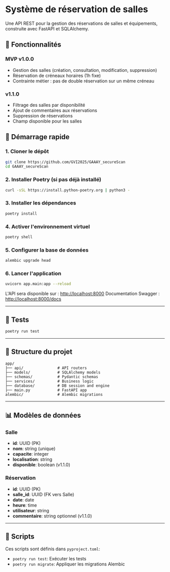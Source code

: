 # Système de réservation de salles

Une API REST pour la gestion des réservations de salles et équipements, construite avec FastAPI et SQLAlchemy.

## 🧱 Fonctionnalités

### MVP v1.0.0
* Gestion des salles (création, consultation, modification, suppression)
* Réservation de créneaux horaires (1h fixe)
* Contrainte métier : pas de double réservation sur un même créneau

### v1.1.0
* Filtrage des salles par disponibilité
* Ajout de commentaires aux réservations
* Suppression de réservations
* Champ disponible pour les salles

## 🚀 Démarrage rapide

### 1. Cloner le dépôt

```bash
git clone https://github.com/GVI2025/GAAAY_secureScan
cd GAAAY_secureScan
```

### 2. Installer Poetry (si pas déjà installé)

```bash
curl -sSL https://install.python-poetry.org | python3 -
```

### 3. Installer les dépendances

```bash
poetry install
```

### 4. Activer l'environnement virtuel

```bash
poetry shell
```

### 5. Configurer la base de données

```bash
alembic upgrade head
```

### 6. Lancer l'application

```bash
uvicorn app.main:app --reload
```

L'API sera disponible sur : [http://localhost:8000](http://localhost:8000)
Documentation Swagger : [http://localhost:8000/docs](http://localhost:8000/docs)

---

## 🧪 Tests

```bash
poetry run test
```

---

## 📁 Structure du projet

```
app/
├── api/               # API routers
├── models/            # SQLAlchemy models
├── schemas/           # Pydantic schemas
├── services/          # Business logic
├── database/          # DB session and engine
├── main.py            # FastAPI app
alembic/               # Alembic migrations
```

---

## 📊 Modèles de données

### Salle
- **id**: UUID (PK)
- **nom**: string (unique)
- **capacite**: integer
- **localisation**: string
- **disponible**: boolean (v1.1.0)

### Réservation
- **id**: UUID (PK)
- **salle_id**: UUID (FK vers Salle)
- **date**: date
- **heure**: time
- **utilisateur**: string
- **commentaire**: string optionnel (v1.1.0)

---

## 🔧 Scripts

Ces scripts sont définis dans `pyproject.toml`:
* `poetry run test`: Exécuter les tests
* `poetry run migrate`: Appliquer les migrations Alembic

